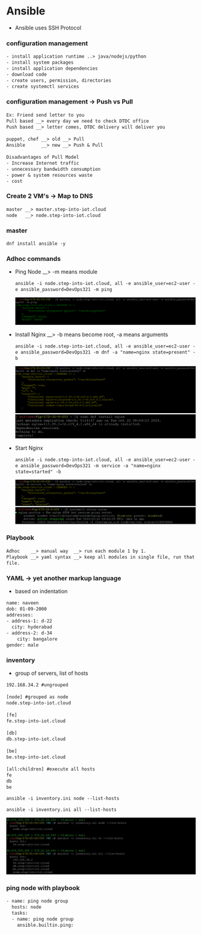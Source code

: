 # Ansible 
- Ansible uses SSH Protocol
### configuration management
```
- install application runtime ..> java/nodejs/python
- install system packages
- install application dependencies
- download code
- create users, permission, directories
- create systemctl services
```
### configuration management → Push vs Pull
```
Ex: Friend send letter to you
Pull based __> every day we need to check DTDC office
Push based __> letter comes, DTDC delivery will deliver you

puppet, chef __> old __> Pull
Ansible      __> new __> Push & Pull

Disadvantages of Pull Model
- Increase Internet traffic
- unnecessary bandwidth consumption
- power & system resources waste
- cost 
```
### Create 2 VM's → Map to DNS
```
master __> master.step-into-iot.cloud
node   __> node.step-into-iot.cloud
```
### master
```
dnf install ansible -y
```
### Adhoc commands
- Ping Node __> -m means module
    
    ```
    ansible -i node.step-into-iot.cloud, all -e ansible_user=ec2-user -e ansible_password=DevOps321 -m ping
    ```
    ![Image](./IMG/ping-pong.png)
- Install Nginx __> -b means become root, -a means arguments
    ```
    ansible -i node.step-into-iot.cloud, all -e ansible_user=ec2-user -e ansible_password=DevOps321 -m dnf -a "name=nginx state=present" -b
    ```
    ![install-nginx-node](./img/install-nginx-node.png)
    ![nginx-node-check](./img/nginx-node-check.png)
- Start Nginx
    ```
    ansible -i node.step-into-iot.cloud, all -e ansible_user=ec2-user -e ansible_password=DevOps321 -m service -a "name=nginx state=started" -b
    ```
    ![nginx-start-node](./img/nginx-start-node.png)
    ![nginx-start-check](./img/nginx-start-check.png)

### Playbook
```
Adhoc    __> manual way  __> run each module 1 by 1.
Playbook __> yaml syntax __> keep all modules in single file, run that file.
```
### YAML  → yet another markup language
- based on indentation
```
name: naveen
dob: 01-09-2000
addresses:
- address-1: d-22
  city: hyderabad
- address-2: d-34
	city: bangalore
gender: male
```
### inventory
- group of servers, list of hosts
```
192.168.34.2 #ungrouped

[node] #grouped as node
node.step-into-iot.cloud

[fe]
fe.step-into-iot.cloud

[db]
db.step-into-iot.cloud

[be]
be.step-into-iot.cloud

[all:children] #execute all hosts
fe
db
be
```
```
ansible -i inventory.ini node --list-hosts
```
```
ansible -i inventory.ini all --list-hosts
```
![list-hosts](./img/list-hosts.png)

### ping node with playbook
```
- name: ping node group
  hosts: node 
  tasks:
  - name: ping node group
    ansible.builtin.ping:
```